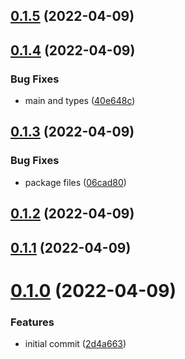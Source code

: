 ## [0.1.5](https://github.com/GiovanniCardamone/envpick/compare/v0.1.4...v0.1.5) (2022-04-09)

## [0.1.4](https://github.com/GiovanniCardamone/envpick/compare/v0.1.3...v0.1.4) (2022-04-09)

### Bug Fixes

-   main and types ([40e648c](https://github.com/GiovanniCardamone/envpick/commit/40e648cec57e00786bbb03d0ff2892bb9a3fa7ee))

## [0.1.3](https://github.com/GiovanniCardamone/envpick/compare/v0.1.2...v0.1.3) (2022-04-09)

### Bug Fixes

-   package files ([06cad80](https://github.com/GiovanniCardamone/envpick/commit/06cad801f42c7f161261ab099956a1a8cc923810))

## [0.1.2](https://github.com/GiovanniCardamone/envpick/compare/v0.1.1...v0.1.2) (2022-04-09)

## [0.1.1](https://github.com/GiovanniCardamone/envpick/compare/v0.1.0...v0.1.1) (2022-04-09)

# [0.1.0](https://github.com/GiovanniCardamone/envpick/compare/2d4a66310c1c038342e95e16469598f03cb0c06f...v0.1.0) (2022-04-09)

### Features

-   initial commit ([2d4a663](https://github.com/GiovanniCardamone/envpick/commit/2d4a66310c1c038342e95e16469598f03cb0c06f))
